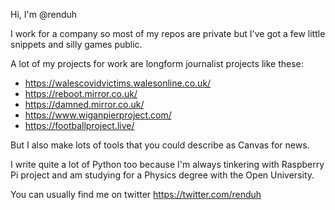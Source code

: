 <!-- - 👋 Hi, I’m @renduh -->
<!-- - 👀 I’m interested in ... -->
<!-- - 🌱 I’m currently learning ... -->
<!-- - 💞️ I’m looking to collaborate on ... -->
<!-- - 📫 How to reach me ... -->

Hi, I'm @renduh

I work for a company so most of my repos are private but I've got a few little snippets and silly games public.

A lot of my projects for work are longform journalist projects like these:
- https://walescovidvictims.walesonline.co.uk/
- https://reboot.mirror.co.uk/
- https://damned.mirror.co.uk/
- https://www.wiganpierproject.com/
- https://footballproject.live/

But I also make lots of tools that you could describe as Canvas for news.

I write quite a lot of Python too because I'm always tinkering with Raspberry Pi project and am studying for a Physics degree with the Open University.

You can usually find me on twitter https://twitter.com/renduh


<!---
renduh/renduh is a ✨ special ✨ repository because its `README.md` (this file) appears on your GitHub profile.
You can click the Preview link to take a look at your changes.
--->
